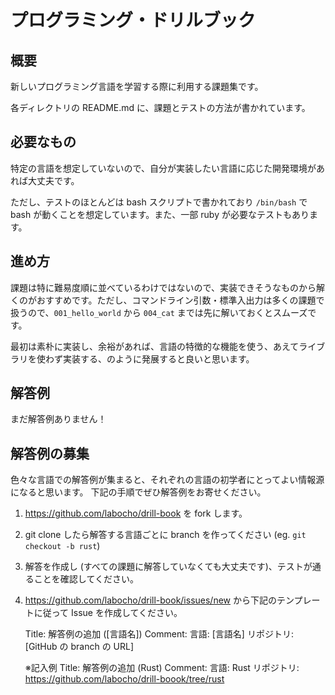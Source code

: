# プログラミング・ドリルブック

## 概要

新しいプログラミング言語を学習する際に利用する課題集です。

各ディレクトリの README.md に、課題とテストの方法が書かれています。

## 必要なもの

特定の言語を想定していないので、自分が実装したい言語に応じた開発環境があれば大丈夫です。

ただし、テストのほとんどは bash スクリプトで書かれており `/bin/bash` で bash が動くことを想定しています。また、一部 ruby が必要なテストもあります。

## 進め方

課題は特に難易度順に並べているわけではないので、実装できそうなものから解くのがおすすめです。ただし、コマンドライン引数・標準入出力は多くの課題で扱うので、`001_hello_world` から `004_cat` までは先に解いておくとスムーズです。

最初は素朴に実装し、余裕があれば、言語の特徴的な機能を使う、あえてライブラリを使わず実装する、のように発展すると良いと思います。

## 解答例

まだ解答例ありません！

## 解答例の募集

色々な言語での解答例が集まると、それぞれの言語の初学者にとってよい情報源になると思います。
下記の手順でぜひ解答例をお寄せください。

1. https://github.com/labocho/drill-book を fork します。
2. git clone したら解答する言語ごとに branch を作ってください (eg. `git checkout -b rust`)
3. 解答を作成し (すべての課題に解答していなくても大丈夫です)、テストが通ることを確認してください。
4. https://github.com/labocho/drill-book/issues/new から下記のテンプレートに従って Issue を作成してください。

    Title: 解答例の追加 ([言語名])
    Comment:
    言語: [言語名]
    リポジトリ: [GitHub の branch の URL]

    ※記入例
    Title: 解答例の追加 (Rust)
    Comment:
    言語: Rust
    リポジトリ: https://github.com/labocho/drill-boook/tree/rust

